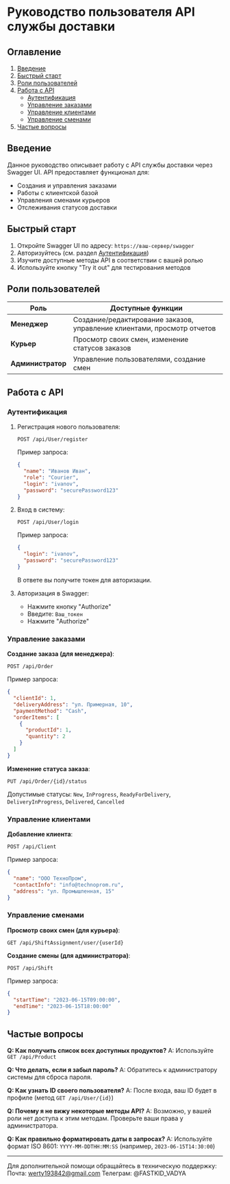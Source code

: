 # Руководство пользователя API службы доставки

## Оглавление
1. [Введение](#введение)
2. [Быстрый старт](#быстрый-старт)
3. [Роли пользователей](#роли-пользователей)
4. [Работа с API](#работа-с-api)
   - [Аутентификация](#аутентификация)
   - [Управление заказами](#управление-заказами)
   - [Управление клиентами](#управление-клиентами)
   - [Управление сменами](#управление-сменами)
5. [Частые вопросы](#частые-вопросы)

## Введение

Данное руководство описывает работу с API службы доставки через Swagger UI. API предоставляет функционал для:
- Создания и управления заказами
- Работы с клиентской базой
- Управления сменами курьеров
- Отслеживания статусов доставки

## Быстрый старт

1. Откройте Swagger UI по адресу: `https://ваш-сервер/swagger`
2. Авторизуйтесь (см. раздел [Аутентификация](#аутентификация))
3. Изучите доступные методы API в соответствии с вашей ролью
4. Используйте кнопку "Try it out" для тестирования методов

## Роли пользователей

| Роль | Доступные функции |
|------|-------------------|
| **Менеджер** | Создание/редактирование заказов, управление клиентами, просмотр отчетов |
| **Курьер** | Просмотр своих смен, изменение статусов заказов |
| **Администратор** | Управление пользователями, создание смен |

## Работа с API

### Аутентификация

1. Регистрация нового пользователя:
   ```
   POST /api/User/register
   ```
   Пример запроса:
   ```json
   {
     "name": "Иванов Иван",
     "role": "Courier",
     "login": "ivanov",
     "password": "securePassword123"
   }
   ```

2. Вход в систему:
   ```
   POST /api/User/login
   ```
   Пример запроса:
   ```json
   {
     "login": "ivanov",
     "password": "securePassword123"
   }
   ```
   В ответе вы получите токен для авторизации.

3. Авторизация в Swagger:
   - Нажмите кнопку "Authorize"
   - Введите: `Ваш_токен`
   - Нажмите "Authorize"

### Управление заказами

**Создание заказа (для менеджера)**:
```
POST /api/Order
```
Пример запроса:
```json
{
  "clientId": 1,
  "deliveryAddress": "ул. Примерная, 10",
  "paymentMethod": "Cash",
  "orderItems": [
    {
      "productId": 1,
      "quantity": 2
    }
  ]
}
```

**Изменение статуса заказа**:
```
PUT /api/Order/{id}/status
```
Допустимые статусы: `New`, `InProgress`, `ReadyForDelivery`, `DeliveryInProgress`, `Delivered`, `Cancelled`

### Управление клиентами

**Добавление клиента**:
```
POST /api/Client
```
Пример запроса:
```json
{
  "name": "ООО ТехноПром",
  "contactInfo": "info@technoprom.ru",
  "address": "ул. Промышленная, 15"
}
```

### Управление сменами

**Просмотр своих смен (для курьера)**:
```
GET /api/ShiftAssignment/user/{userId}
```

**Создание смены (для администратора)**:
```
POST /api/Shift
```
Пример запроса:
```json
{
  "startTime": "2023-06-15T09:00:00",
  "endTime": "2023-06-15T18:00:00"
}
```

## Частые вопросы

**Q: Как получить список всех доступных продуктов?**
A: Используйте `GET /api/Product`

**Q: Что делать, если я забыл пароль?**
A: Обратитесь к администратору системы для сброса пароля.

**Q: Как узнать ID своего пользователя?**
A: После входа, ваш ID будет в профиле (метод `GET /api/User/{id}`)

**Q: Почему я не вижу некоторые методы API?**
A: Возможно, у вашей роли нет доступа к этим методам. Проверьте ваши права у администратора.

**Q: Как правильно форматировать даты в запросах?**
A: Используйте формат ISO 8601: `YYYY-MM-DDTHH:MM:SS` (например, `2023-06-15T14:30:00`)

---

Для дополнительной помощи обращайтесь в техническую поддержку:
Почта: werty193842@gmail.com
Телеграм: @FASTKID_VADYA
